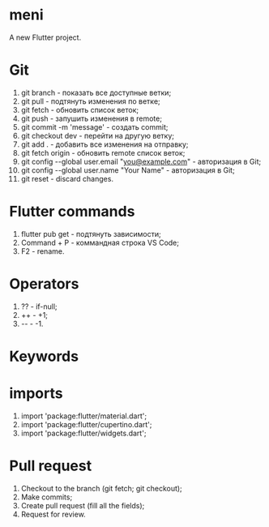 # meni

A new Flutter project.

# Git
1. git branch - показать все доступные ветки;
2. git pull - подтянуть изменения по ветке;
3. git fetch - обновить список веток;
4. git push - запушить изменения в remote;
5. git commit -m 'message' - создать commit;
6. git checkout dev - перейти на другую ветку;
7. git add . - добавить все изменения на отправку;
8. git fetch origin - обновить remote список веток;
9. git config --global user.email "you@example.com" - авторизация в Git;
10. git config --global user.name "Your Name" - авторизация в Git;
11. git reset - discard changes.

# Flutter commands
1. flutter pub get - подтянуть зависимости;
2. Command + P - коммандная строка VS Code;
3. F2 - rename.

# Operators
1. ?? - if-null;
2. ++ - +1;
3. -- - -1.

# Keywords

# imports
1. import 'package:flutter/material.dart';
1. import 'package:flutter/cupertino.dart';
1. import 'package:flutter/widgets.dart';

# Pull request
1. Checkout to the branch (git fetch; git checkout);
2. Make commits;
3. Create pull request (fill all the fields);
4. Request for review.